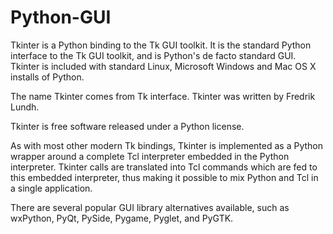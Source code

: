 # Python-GUI
Tkinter is a Python binding to the Tk GUI toolkit. It is the standard Python interface to the Tk GUI toolkit, and is Python's de facto standard GUI. Tkinter is included with standard Linux, Microsoft Windows and Mac OS X installs of Python.

The name Tkinter comes from Tk interface. Tkinter was written by Fredrik Lundh.

Tkinter is free software released under a Python license.

As with most other modern Tk bindings, Tkinter is implemented as a Python wrapper around a complete Tcl interpreter embedded in the Python interpreter. Tkinter calls are translated into Tcl commands which are fed to this embedded interpreter, thus making it possible to mix Python and Tcl in a single application.

There are several popular GUI library alternatives available, such as wxPython, PyQt, PySide, Pygame, Pyglet, and PyGTK.
